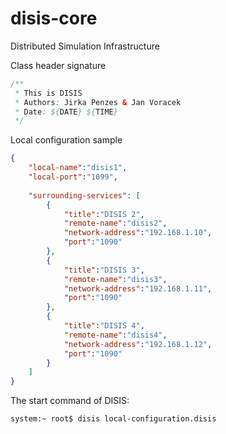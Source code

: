 disis-core
==========

Distributed Simulation Infrastructure


Class header signature

```java
/**
 * This is DISIS
 * Authors: Jirka Penzes & Jan Voracek
 * Date: ${DATE} ${TIME}
 */
```

Local configuration sample

```json
{
    "local-name":"disis1",
    "local-port":"1099",
    
    "surrounding-services": [
        {
            "title":"DISIS 2", 
            "remote-name":"disis2",
            "network-address":"192.168.1.10",
            "port":"1090"
        },
        {
            "title":"DISIS 3", 
            "remote-name":"disis3",
            "network-address":"192.168.1.11",
            "port":"1090"
        },
        {
            "title":"DISIS 4", 
            "remote-name":"disis4",
            "network-address":"192.168.1.12",
            "port":"1090"
        }
    ]
}
```

The start command of DISIS: 

```
system:~ root$ disis local-configuration.disis
```
